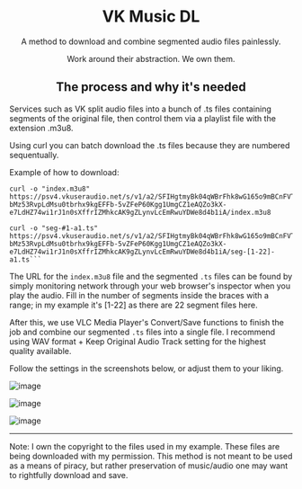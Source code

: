 <h1 align="center">VK Music DL</h1>
<p align="center">A method to download and combine segmented audio files painlessly.</p>

<p align="center">Work around their abstraction. We own them.</p>

<h2 align="center">The process and why it's needed</h2>

Services such as VK split audio files into a bunch of .ts files containing segments of the original file, then control them via a playlist file with the extension .m3u8.

Using curl you can batch download the .ts files because they are numbered sequentually.

Example of how to download:

```
curl -o "index.m3u8" https://psv4.vkuseraudio.net/s/v1/a2/SFIHgtmyBk04qWBrFhk8wG165o9mBCnFVT7c4rNw_d_3ojM6qzUi4-bMz53RvpLdMsu0tbrhx9kgEFFb-5vZFeP60Kgg1UmgCZ1eAQZo3kX-e7LdHZ74wi1rJ1n0sXffrIZMhkcAK9gZLynvLcEmRwuYDWe8d4b1iA/index.m3u8
```
```
curl -o "seg-#1-a1.ts" https://psv4.vkuseraudio.net/s/v1/a2/SFIHgtmyBk04qWBrFhk8wG165o9mBCnFVT7c4rNw_d_3ojM6qzUi4-bMz53RvpLdMsu0tbrhx9kgEFFb-5vZFeP60Kgg1UmgCZ1eAQZo3kX-e7LdHZ74wi1rJ1n0sXffrIZMhkcAK9gZLynvLcEmRwuYDWe8d4b1iA/seg-[1-22]-a1.ts```
```
The URL for the `index.m3u8` file and the segmented `.ts` files can be found by simply monitoring network through your web browser's inspector when you play the audio.
Fill in the number of segments inside the braces with a range; in my example it's [1-22] as there are 22 segment files here.

After this, we use VLC Media Player's Convert/Save functions to finish the job and combine our segmented `.ts` files into a single file.
I recommend using WAV format + Keep Original Audio Track setting for the highest quality available.

Follow the settings in the screenshots below, or adjust them to your liking.

![image](https://user-images.githubusercontent.com/15231336/229363980-85c37d9d-1db2-42db-9b78-387b40546fbb.png)

![image](https://user-images.githubusercontent.com/15231336/229363955-1dcc9708-ae10-468e-bbb2-2c88155c8f69.png)

![image](https://user-images.githubusercontent.com/15231336/229363963-f915739b-ab31-4817-ad14-0cadddb3a3a7.png)


-----

Note: I own the copyright to the files used in my example. These files are being downloaded with my permission. This method is not meant to be used as a means of piracy, but rather preservation of music/audio one may want to rightfully download and save.
